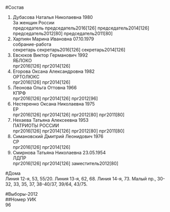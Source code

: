 #Состав  
1. Дубасова Наталья Николаевна 1980  
    За женщин России  
    председатель председатель2016[126] председатель2014[126] председатель2012[80] председатель2011[80]  
2. Хартиян Марина Ивановна 07.10.1979  
    собрание-работа  
    секретарь секретарь2016[126] секретарь2014[126]  
3. Евсюков Виктор Германович 1992  
    ЯБЛОКО  
    прг2016[126] прг2014[126]  
4. Егорова Оксана Александровна 1982  
    ОРТОЛЮКС  
    прг2016[126] прг2014[126]  
5. Леонова Ольга Оттовна 1966  
    КПРФ  
    прг2016[126] прг2014[126] прг2012[96]  
6. Нестеренко Оксана Николаевна 1975  
    ЕР  
    прг2016[126] прг2014[126] прг2012[80] прг2011[80]  
7. Нехаева Татьяна Алексеевна 1953  
    ПАТРИОТЫ РОССИИ  
    прг2016[126] прг2014[126] прг2012[80] прг2011[80]  
8. Симановский Дмитрий Леонидович 1976  
    СР  
    прг2016[126] прг2014[126]  
9. Смирнова Татьяна Николаевна 23.05.1954  
    ЛДПР  
    прг2016[126] прг2014[126] заместитель2012[80]  
  
#Дома  
Линия 12-я,     53, 55/20. Линия 13-я,     62, 68. Линия 14-я,   73. Малый пр.,     30-32, 33, 35, 37, 38-40/37, 39/64, 43/75.  
  
#Выборы-2012  
##Номер УИК  
96  

